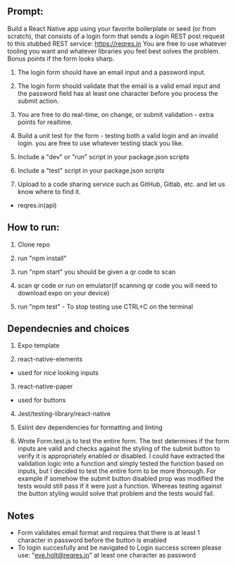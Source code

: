 ## Prompt:
Build a React Native app using your favorite boilerplate or seed (or from scratch), that consists of a login form that sends a login REST post request to this stubbed REST service: https://reqres.in You are free to use whatever tooling you want and whatever libraries you feel best solves the problem. Bonus points if the form looks sharp.

1. The login form should have an email input and a password input.

2. The login form should validate that the email is a valid email input and the password field has at least one character before you process the submit action.

3. You are free to do real-time, on change, or submit validation - extra points for realtime.

4. Build a unit test for the form - testing both a valid login and an invalid login. you are free to use whatever testing stack you like.

5. Include a "dev" or "run" script in your package.json scripts

6. Include a "test" script in your package.json scripts

7. Upload to a code sharing service such as GitHub, Gitlab, etc. and let us know where to find it.

- reqres.in(api)

## How to run:
1. Clone repo

2. run "npm install"

3. run "npm start" you should be given a qr code to scan

4. scan qr code or run on emulator(if scanning qr code you will need to download expo on your device)

5. run "npm test" - To stop testing use CTRL+C on the terminal

## Dependecnies and choices

1. Expo template

2. react-native-elements 
- used for nice looking inputs

3. react-native-paper
- used for buttons 

4. Jest/testing-library/react-native

5. Eslint dev dependencies for formatting and linting

6. Wrote Form.test.js to test the entire form. The test determines if the form inputs are valid and checks against the styling of the submit button to verify it is appropriately enabled or disabled. I could have extracted the validation logic into a function and simply tested the function based on inputs, but I decided to test the entire form to be more thorough. For example if somehow the submit button disabled prop was modified the tests would still pass if it were just a function. Whereas testing against the button styling would solve that problem and the tests would fail.



## Notes
- Form validates email format and requires that there is at least 1 character in password before the button is enabled
- To login succesfully and be navigated to Login success screen please use:
"eve.holt@reqres.in"
at least one character as password
